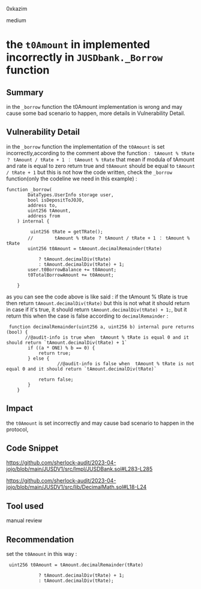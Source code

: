 0xkazim

medium

# the `t0Amount` in implemented incorrectly in `JUSDbank._Borrow` function

## Summary

in the `_borrow` function the t0Amount implementation is wrong and may cause some bad scenario to happen, more details in Vulnerability Detail.

## Vulnerability Detail

in the `_borrow` function the implementation of the `t0Amount` is set incorrectly,according to the comment above the function :
` tAmount % tRate ？ tAmount / tRate + 1 ： tAmount % tRate` that mean if modula of tAmount and rate is equal to zero return true and `t0Amount` should be equal to `tAmount / tRate + 1` but this is not how the code written, check the `_borrow` function(only the codeline we need in this example) :

```solidity
function _borrow(
        DataTypes.UserInfo storage user,
        bool isDepositToJOJO,
        address to,
        uint256 tAmount,
        address from
    ) internal {

         uint256 tRate = getTRate();
        //        tAmount % tRate ？ tAmount / tRate + 1 ： tAmount % tRate
        uint256 t0Amount = tAmount.decimalRemainder(tRate)

            ? tAmount.decimalDiv(tRate)
            : tAmount.decimalDiv(tRate) + 1;
        user.t0BorrowBalance += t0Amount;
        t0TotalBorrowAmount += t0Amount;

    }
```

as you can see the code above is like said : if the tAmount % tRate is true then return `tAmount.decimalDiv(tRate)` but this is not what it should return in case if it's true, it should return `tAmount.decimalDiv(tRate) + 1;`, but it return this when the case is false according to `decimalRemainder` :

```solidity
 function decimalRemainder(uint256 a, uint256 b) internal pure returns (bool) {
       //@audit-info is true when  tAmount % tRate is equal 0 and it should return `tAmount.decimalDiv(tRate) + 1`
        if ((a * ONE) % b == 0) {
            return true;
        } else {
                   //@audit-info is false when  tAmount % tRate is not equal 0 and it should return `tAmount.decimalDiv(tRate)`

            return false;
        }
    }
```

## Impact

the `t0Amount` is set incorrectly and may cause bad scenario to happen in the protocol,

## Code Snippet

https://github.com/sherlock-audit/2023-04-jojo/blob/main/JUSDV1/src/Impl/JUSDBank.sol#L283-L285

https://github.com/sherlock-audit/2023-04-jojo/blob/main/JUSDV1/src/lib/DecimalMath.sol#L18-L24

## Tool used

manual review

## Recommendation

set the `t0Amount` in this way :

```solidity
 uint256 t0Amount = tAmount.decimalRemainder(tRate)

            ? tAmount.decimalDiv(tRate) + 1;
            : tAmount.decimalDiv(tRate);

```
